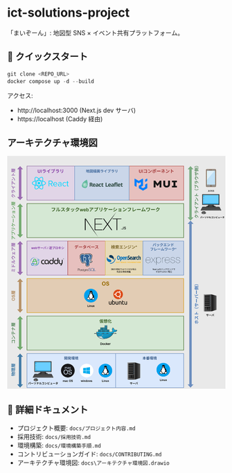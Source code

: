 # ict-solutions-project

「まいぞーん」: 地図型 SNS × イベント共有プラットフォーム。

## 🚀 クイックスタート

```powershell
git clone <REPO_URL>
docker compose up -d --build
```

アクセス:

- http://localhost:3000 (Next.js dev サーバ)
- https://localhost (Caddy 経由)

##  アーキテクチャ環境図

![アーキテクチャ環境図](docs/アーキテクチャ環境図.png)

## 📄 詳細ドキュメント

- プロジェクト概要: `docs/プロジェクト内容.md`
- 採用技術: `docs/採用技術.md`
- 環境構築: `docs/環境構築手順.md`
- コントリビューションガイド: `docs/CONTRIBUTING.md`
- アーキテクチャ環境図: `docs\アーキテクチャ環境図.drawio`

